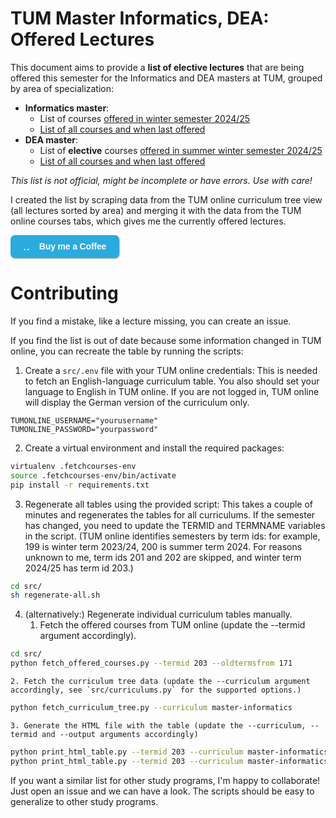 # TUM Master Informatics, DEA: Offered Lectures

This document aims to provide a **list of elective lectures** that are being offered this semester for the Informatics and DEA masters at TUM, grouped by area of specialization:

- **Informatics master**:
  - List of courses [offered in winter semester 2024/25](https://vuenc.github.io/TUM-Master-Informatics-Offered-Lectures/informatics-ws24-25.html)
  - [List of all courses and when last offered](https://vuenc.github.io/TUM-Master-Informatics-Offered-Lectures/informatics-all.html)
- **DEA master**:
  - List of **elective** courses [offered in summer winter semester 2024/25](https://vuenc.github.io/TUM-Master-Informatics-Offered-Lectures/dea-ws24-25.html)
  - [List of all courses and when last offered](https://vuenc.github.io/TUM-Master-Informatics-Offered-Lectures/dea-all.html)

_This list is not official, might be incomplete or have errors. Use with care!_

I created the list by scraping data from the TUM online curriculum tree view (all lectures sorted by area) and merging it with the data from the TUM online courses tabs, which gives me the currently offered lectures.

<style>img.kofiimg{display: initial!important;vertical-align:middle;height:13px!important;width:20px!important;padding-top:0!important;padding-bottom:0!important;border:none;margin-top:0;margin-right:5px!important;margin-left:0!important;margin-bottom:3px!important;content:url('https://storage.ko-fi.com/cdn/cup-border.png')}.kofiimg:after{vertical-align:middle;height:25px;padding-top:0;padding-bottom:0;border:none;margin-top:0;margin-right:6px;margin-left:0;margin-bottom:4px!important;content:url('https://storage.ko-fi.com/cdn/whitelogo.svg')}.btn-container{display:inline-block!important;white-space:nowrap;min-width:160px}span.kofitext{color:#fff !important;letter-spacing: -0.15px!important;text-wrap:none;vertical-align:middle;line-height:33px !important;padding:0;text-align:center;text-decoration:none!important; text-shadow: 0 1px 1px rgba(34, 34, 34, 0.05);}.kofitext a{color:#fff !important;text-decoration:none:important;}.kofitext a:hover{color:#fff !important;text-decoration:none}a.kofi-button{box-shadow: 1px 1px 0px rgba(0, 0, 0, 0.2);line-height:36px!important;min-width:150px;display:inline-block!important;background-color:#29abe0;padding:2px 12px !important;text-align:center !important;border-radius:7px;color:#fff;cursor:pointer;overflow-wrap:break-word;vertical-align:middle;border:0 none #fff !important;font-family:'Quicksand',Helvetica,Century Gothic,sans-serif !important;text-decoration:none;text-shadow:none;font-weight:700!important;font-size:14px !important}a.kofi-button:visited{color:#fff !important;text-decoration:none !important}a.kofi-button:hover{opacity:.85;color:#f5f5f5 !important;text-decoration:none !important}a.kofi-button:active{color:#f5f5f5 !important;text-decoration:none !important}.kofitext img.kofiimg {height:15px!important;width:22px!important;display: initial;animation: kofi-wiggle 3s infinite;}@keyframes kofi-wiggle{0%{transform:rotate(0) scale(1)}60%{transform:rotate(0) scale(1)}75%{transform:rotate(0) scale(1.12)}80%{transform:rotate(0) scale(1.1)}84%{transform:rotate(-10deg) scale(1.1)}88%{transform:rotate(10deg) scale(1.1)}92%{transform:rotate(-10deg) scale(1.1)}96%{transform:rotate(10deg) scale(1.1)}100%{transform:rotate(0) scale(1)}}</style>
<link href="https://fonts.googleapis.com/css?family=Quicksand:400,700" rel="stylesheet" type="text/css">
<div style="display:inline-block!important;white-space:nowrap;min-width:160px"><a title="Support me on ko-fi.com" style="box-shadow: 1px 1px 0px rgba(0, 0, 0, 0.2);line-height:36px!important;min-width:150px;display:inline-block!important;background-color:#29abe0;padding:2px 12px !important;text-align:center !important;border-radius:7px;color:#fff;cursor:pointer;overflow-wrap:break-word;vertical-align:middle;border:0 none #fff !important;font-family:'Quicksand',Helvetica,Century Gothic,sans-serif !important;text-decoration:none;text-shadow:none;font-weight:700!important;font-size:14px !important;background-color:#29abe0;" href="https://ko-fi.com/K3K6135GAH" target="_blank"> <span class="kofitext"><img src="https://storage.ko-fi.com/cdn/cup-border.png" alt="Ko-fi donations" style="display: initial!important;vertical-align:middle;height:13px!important;width:20px!important;padding-top:0!important;padding-bottom:0!important;border:none;margin-top:0;margin-right:5px!important;margin-left:0!important;margin-bottom:3px!important;content:url('https://storage.ko-fi.com/cdn/cup-border.png')">Buy me a Coffee</span></a></div>

# Contributing

If you find a mistake, like a lecture missing, you can create an issue.

If you find the list is out of date because some information changed in TUM online, you can recreate the table by running the scripts:

1. Create a `src/.env` file with your TUM online credentials: This is needed to fetch an English-language curriculum table. You also should set your language to English in TUM online. If you are not logged in, TUM online will display the German version of the curriculum only.

```
TUMONLINE_USERNAME="yourusername"
TUMONLINE_PASSWORD="yourpassword"
```

2. Create a virtual environment and install the required packages:

```sh
virtualenv .fetchcourses-env
source .fetchcourses-env/bin/activate
pip install -r requirements.txt
```

3. Regenerate all tables using the provided script: This takes a couple of minutes and regenerates the tables for all curriculums. If the semester has changed, you need to update the TERMID and TERMNAME variables in the script. (TUM online identifies semesters by term ids: for example, 199 is winter term 2023/24, 200 is summer term 2024. For reasons unknown to me, term ids 201 and 202 are skipped, and winter term 2024/25 has term id 203.)

```sh
cd src/
sh regenerate-all.sh
```

4. (alternatively:) Regenerate individual curriculum tables manually.
   1. Fetch the offered courses from TUM online (update the --termid argument accordingly).

```sh
cd src/
python fetch_offered_courses.py --termid 203 --oldtermsfrom 171
```

    2. Fetch the curriculum tree data (update the --curriculum argument accordingly, see `src/curriculums.py` for the supported options.)

```sh
python fetch_curriculum_tree.py --curriculum master-informatics
```

    3. Generate the HTML file with the table (update the --curriculum, --termid and --output arguments accordingly)

```sh
python print_html_table.py --termid 203 --curriculum master-informatics --output "../informatics-ws24-25.html"
python print_html_table.py --termid 203 --curriculum master-informatics --oldtermsfrom 171 --output ../informatics-all.html
```

If you want a similar list for other study programs, I'm happy to collaborate! Just open an issue and we can have a look. The scripts should be easy to generalize to other study programs.
